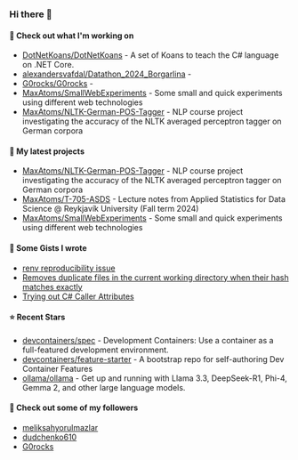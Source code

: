 ### Hi there 👋

#### 👷 Check out what I'm working on

- [DotNetKoans/DotNetKoans](https://github.com/DotNetKoans/DotNetKoans) - A set of Koans to teach the C# language on .NET Core.
- [alexandersvafdal/Datathon_2024_Borgarlina](https://github.com/alexandersvafdal/Datathon_2024_Borgarlina) - 
- [G0rocks/G0rocks](https://github.com/G0rocks/G0rocks) - 
- [MaxAtoms/SmallWebExperiments](https://github.com/MaxAtoms/SmallWebExperiments) - Some small and quick experiments using different web technologies
- [MaxAtoms/NLTK-German-POS-Tagger](https://github.com/MaxAtoms/NLTK-German-POS-Tagger) - NLP course project investigating the accuracy of the NLTK averaged perceptron tagger on German corpora

#### 🌱 My latest projects

- [MaxAtoms/NLTK-German-POS-Tagger](https://github.com/MaxAtoms/NLTK-German-POS-Tagger) - NLP course project investigating the accuracy of the NLTK averaged perceptron tagger on German corpora
- [MaxAtoms/T-705-ASDS](https://github.com/MaxAtoms/T-705-ASDS) - Lecture notes from Applied Statistics for Data Science @ Reykjavík University (Fall term 2024)
- [MaxAtoms/SmallWebExperiments](https://github.com/MaxAtoms/SmallWebExperiments) - Some small and quick experiments using different web technologies

#### 📓 Some Gists I wrote

- [renv reproducibility issue](https://gist.github.com/fa19949eb41f7bdc24277cc49a73de2f)
- [Removes duplicate files in the current working directory when their hash matches exactly](https://gist.github.com/adb1a103726545c84d591b7be5eec134)
- [Trying out C# Caller Attributes](https://gist.github.com/9b9f14f7bab6d7ed7a64316d211d5f5d)

#### ⭐ Recent Stars

- [devcontainers/spec](https://github.com/devcontainers/spec) - Development Containers: Use a container as a full-featured development environment.
- [devcontainers/feature-starter](https://github.com/devcontainers/feature-starter) - A  bootstrap repo for self-authoring Dev Container Features
- [ollama/ollama](https://github.com/ollama/ollama) - Get up and running with Llama 3.3, DeepSeek-R1, Phi-4, Gemma 2, and other large language models.

#### 👯 Check out some of my followers

- [meliksahyorulmazlar](https://github.com/meliksahyorulmazlar)
- [dudchenko610](https://github.com/dudchenko610)
- [G0rocks](https://github.com/G0rocks)
